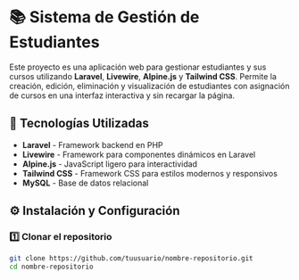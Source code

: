 # 📚 Sistema de Gestión de Estudiantes

Este proyecto es una aplicación web para gestionar estudiantes y sus cursos utilizando **Laravel**, **Livewire**, **Alpine.js** y **Tailwind CSS**. Permite la creación, edición, eliminación y visualización de estudiantes con asignación de cursos en una interfaz interactiva y sin recargar la página.

## 🚀 Tecnologías Utilizadas

- **Laravel** - Framework backend en PHP
- **Livewire** - Framework para componentes dinámicos en Laravel
- **Alpine.js** - JavaScript ligero para interactividad
- **Tailwind CSS** - Framework CSS para estilos modernos y responsivos
- **MySQL** - Base de datos relacional

## ⚙️ Instalación y Configuración

### 1️⃣ Clonar el repositorio
```bash
git clone https://github.com/tuusuario/nombre-repositorio.git
cd nombre-repositorio
